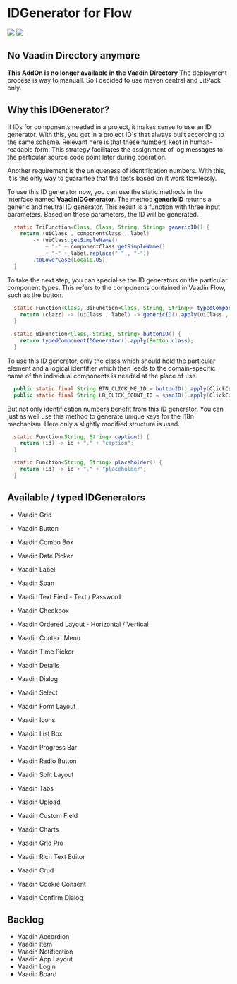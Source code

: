 # IDGenerator for Flow
[![](https://jitpack.io/v/vaadin-developer/id-generator-for-flow.svg)](https://jitpack.io/#vaadin-developer/id-generator-for-flow)
[![](https://jitci.com/gh/vaadin-developer/id-generator-for-flow/svg)](https://jitci.com/gh/vaadin-developer/id-generator-for-flow)

## No Vaadin Directory anymore
**This AddOn is no longer available in the Vaadin Directory**
The deployment process is way to manuall. So I decided to use maven central and JitPack only.

## Why this IDGenerator?
If IDs for components needed in a project, it makes sense to use an ID generator. 
With this, you get in a project ID's that always built according to the same scheme.
Relevant here is that these numbers kept in human-readable form. 
This strategy facilitates the assignment of log messages to the particular source code point later during operation.

Another requirement is the uniqueness of identification numbers. 
With this, it is the only way to guarantee that the tests based on it work flawlessly.

To use this ID generator now, you can use the static methods in the interface named **VaadinIDGenerator**. 
The method **genericID** returns a generic and neutral ID generator. 
This result is a function with three input parameters. 
Based on these parameters, the ID will be generated.

```java
  static TriFunction<Class, Class, String, String> genericID() {
    return (uiClass , componentClass , label)
        -> (uiClass.getSimpleName()
            + "-" + componentClass.getSimpleName()
            + "-" + label.replace(" " , "-"))
        .toLowerCase(Locale.US);
  }
```

To take the next step, you can specialise the ID generators on the particular component types. 
This refers to the components contained in Vaadin Flow, such as the button.

```java
  static Function<Class, BiFunction<Class, String, String>> typedComponentIDGenerator() {
    return (clazz) -> (uiClass , label) -> genericID().apply(uiClass , clazz , label);
  }
  
  static BiFunction<Class, String, String> buttonID() {
    return typedComponentIDGenerator().apply(Button.class);
  }
```

To use this ID generator, only the class which should hold the 
particular element and a logical identifier which then leads to the 
domain-specific name of the individual components is needed at the place of use.

```java
  public static final String BTN_CLICK_ME_ID = buttonID().apply(ClickCounterWorkspace.class, "btn-click-me");
  public static final String LB_CLICK_COUNT_ID = spanID().apply(ClickCounterWorkspace.class, "lb-click-count");
```

But not only identification numbers benefit from this ID generator. 
You can just as well use this method to generate unique keys for the I18n mechanism. 
Here only a slightly modified structure is used.

```java
  static Function<String, String> caption() {
    return (id) -> id + "." + "caption";
  }

  static Function<String, String> placeholder() {
    return (id) -> id + "." + "placeholder";
  }
```

## Available / typed IDGenerators
* Vaadin Grid 
* Vaadin Button 
* Vaadin Combo Box
* Vaadin Date Picker
* Vaadin Label
* Vaadin Span
* Vaadin Text Field - Text / Password
* Vaadin Checkbox
* Vaadin Ordered Layout - Horizontal / Vertical
* Vaadin Context Menu
* Vaadin Time Picker
* Vaadin Details 
* Vaadin Dialog 
* Vaadin Select
* Vaadin Form Layout
* Vaadin Icons
* Vaadin List Box 
* Vaadin Progress Bar 
* Vaadin Radio Button
* Vaadin Split Layout
* Vaadin Tabs 
* Vaadin Upload 
* Vaadin Custom Field 

* Vaadin Charts 
* Vaadin Grid Pro 
* Vaadin Rich Text Editor 
* Vaadin Crud 
* Vaadin Cookie Consent 
* Vaadin Confirm Dialog 


## Backlog
* Vaadin Accordion
* Vaadin Item 
* Vaadin Notification 
* Vaadin App Layout 
* Vaadin Login 
* Vaadin Board 
